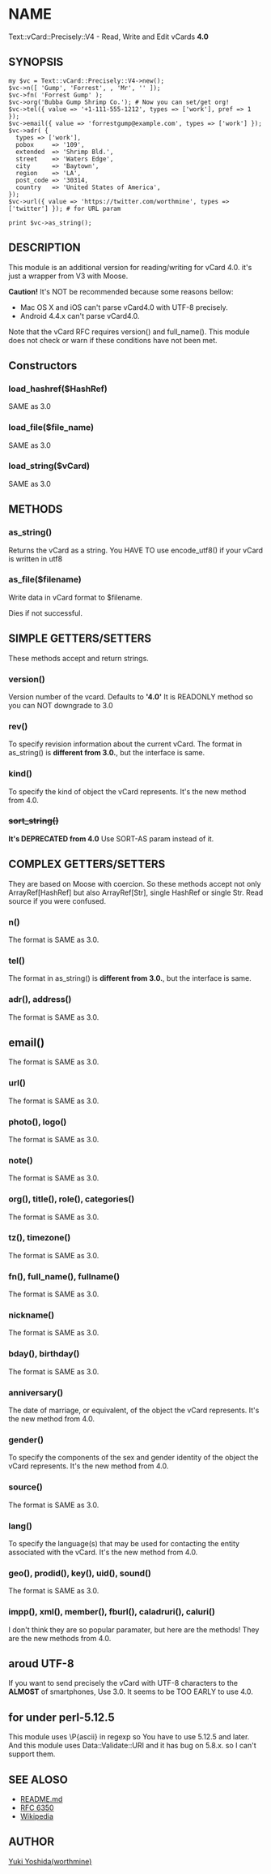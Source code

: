 # NAME
Text::vCard::Precisely::V4 - Read, Write and Edit vCards **4.0**

## SYNOPSIS

```
my $vc = Text::vCard::Precisely::V4->new();
$vc->n([ 'Gump', 'Forrest', , 'Mr', '' ]);
$vc->fn( 'Forrest Gump' );
$vc->org('Bubba Gump Shrimp Co.'); # Now you can set/get org!
$vc->tel({ value => '+1-111-555-1212', types => ['work'], pref => 1 });
$vc->email({ value => 'forrestgump@example.com', types => ['work'] });
$vc->adr( {
  types => ['work'],
  pobox     => '109',
  extended  => 'Shrimp Bld.',
  street    => 'Waters Edge',
  city      => 'Baytown',
  region    => 'LA',
  post_code => '30314,
  country   => 'United States of America',
});
$vc->url({ value => 'https://twitter.com/worthmine', types => ['twitter'] }); # for URL param

print $vc->as_string();
```

## DESCRIPTION

This module is an additional version for reading/writing for vCard 4.0. it's just a wrapper from V3 with Moose.

**Caution!** It's NOT be recommended because some reasons bellow: 
- Mac OS X and iOS can't parse vCard4.0 with UTF-8 precisely.
- Android 4.4.x can't parse vCard4.0.

Note that the vCard RFC requires version() and full_name().  This module does
not check or warn if these conditions have not been met.

## Constructors

### load_hashref($HashRef)

SAME as 3.0

### load_file($file_name)

SAME as 3.0

### load_string($vCard)

SAME as 3.0

## METHODS

### as_string()

Returns the vCard as a string.
You HAVE TO use encode_utf8() if your vCard is written in utf8

### as_file($filename)

Write data in vCard format to $filename.

Dies if not successful.

## SIMPLE GETTERS/SETTERS

These methods accept and return strings.  

### version()

Version number of the vcard.  Defaults to **'4.0'** 
It is READONLY method so you can NOT downgrade to 3.0 

### rev()

To specify revision information about the current vCard.
The format in as_string() is **different from 3.0.**, but the interface is same.

### kind()

To specify the kind of object the vCard represents.
It's the new method from 4.0.

### ~~sort_string()~~

**It's DEPRECATED from 4.0** Use SORT-AS param instead of it.

## COMPLEX GETTERS/SETTERS

They are based on Moose with coercion.
So these methods accept not only ArrayRef[HashRef] but also ArrayRef[Str], single HashRef or single Str.
Read source if you were confused.

### n()

The format is SAME as 3.0.

### tel()

The format in as_string() is **different from 3.0.**, but the interface is same.

### adr(), address()

The format is SAME as 3.0.

## email()

The format is SAME as 3.0.

### url()

The format is SAME as 3.0.


### photo(), logo()

The format is SAME as 3.0.

### note()

The format is SAME as 3.0.

### org(), title(), role(), categories()

The format is SAME as 3.0.

### tz(), timezone()

The format is SAME as 3.0.

### fn(), full_name(), fullname()

The format is SAME as 3.0.

### nickname()

The format is SAME as 3.0.

### bday(), birthday()

The format is SAME as 3.0.

### anniversary()

The date of marriage, or equivalent, of the object the vCard represents.
It's the new method from 4.0.

### gender()

To specify the components of the sex and gender identity of the object the vCard represents.
It's the new method from 4.0.

### source()
  
The format is SAME as 3.0.

### lang()

To specify the language(s) that may be used for contacting the entity associated with the vCard.
It's the new method from 4.0.

### geo(), prodid(), key(), uid(), sound()

The format is SAME as 3.0.

### impp(), xml(), member(), fburl(), caladruri(), caluri()

I don't think they are so popular paramater, but here are the methods!
They are the new methods from 4.0.

## aroud UTF-8

If you want to send precisely the vCard with UTF-8 characters to the **ALMOST** of smartphones, Use 3.0.
It seems to be TOO EARLY to use 4.0.

## for under perl-5.12.5

This module uses \P{ascii} in regexp so You have to use 5.12.5 and later.  
And this module uses Data::Validate::URI and it has bug on 5.8.x. so I can't support them.  

## SEE ALOSO

- [README.md](https://github.com/worthmine/Text-vCard-Precisely/blob/master/README.md)
- [RFC 6350](https://tools.ietf.org/html/rfc6350)
- [Wikipedia](https://en.wikipedia.org/wiki/VCard)

## AUTHOR

[Yuki Yoshida(worthmine)](https://github.com/worthmine)
